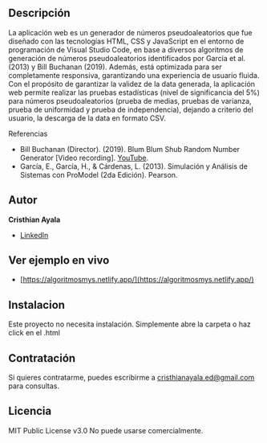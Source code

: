 ## Descripción
La aplicación web es un generador de números pseudoaleatorios que fue diseñado con las tecnologías HTML, CSS y JavaScript en el entorno de programación de Visual Studio Code, en base a diversos algoritmos de generación de números pseudoaleatorios identificados por García et al.(2013) y Bill Buchanan (2019). Además, está optimizada para ser completamente responsiva, garantizando una experiencia de usuario fluida.
Con el propósito de garantizar la validez de la data generada, la aplicación web permite realizar las pruebas estadísticas (nivel de significancia del 5%) para números pseudoaleatorios (prueba de medias, pruebas de varianza, prueba de uniformidad y prueba de independencia), dejando a criterio del usuario, la descarga de la data en formato CSV.

Referencias
* Bill Buchanan (Director). (2019). Blum Blum Shub Random Number Generator [Video recording]. [YouTube](https://www.youtube.com/watch?v=NyGb1V1thEk/).
*  García, E., García, H., & Cárdenas, L. (2013). Simulación y Análisis de Sistemas con ProModel (2da Edición). Pearson.

## Autor
**Cristhian Ayala**

* [LinkedIn](https://www.linkedin.com/in/cristhianayala-ed/)

## Ver ejemplo en vivo
- [https://algoritmosmys.netlify.app/](https://algoritmosmys.netlify.app/)

## Instalacion
Este proyecto no necesita instalación. Simplemente abre la carpeta o haz click en el .html

## Contratación
Si quieres contratarme, puedes escribirme a cristhianayala.ed@gmail.com para consultas.

## Licencia
MIT Public License v3.0
No puede usarse comercialmente.
